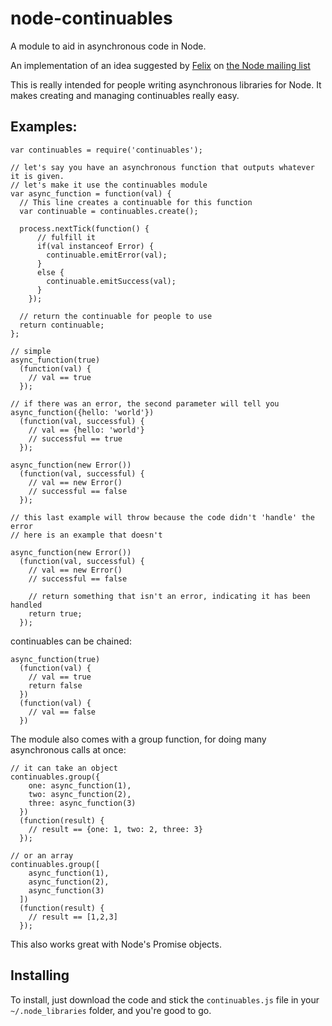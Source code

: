 node-continuables
================

A module to aid in asynchronous code in Node.

An implementation of an idea suggested by [Felix](http://github.com/felixge)
on [the Node mailing list](http://groups.google.com/group/nodejs/msg/44fdc68c6e344505)

This is really intended for people writing asynchronous libraries for Node.  It makes creating
and managing continuables really easy.

Examples:
--------

    var continuables = require('continuables');

    // let's say you have an asynchronous function that outputs whatever it is given.
    // let's make it use the continuables module
    var async_function = function(val) {
      // This line creates a continuable for this function
      var continuable = continuables.create();

      process.nextTick(function() {
          // fulfill it
          if(val instanceof Error) {
            continuable.emitError(val);
          }
          else {
            continuable.emitSuccess(val);
          }
        });

      // return the continuable for people to use
      return continuable;
    };

    // simple
    async_function(true)
      (function(val) {
        // val == true
      });

    // if there was an error, the second parameter will tell you
    async_function({hello: 'world'})
      (function(val, successful) {
        // val == {hello: 'world'}
        // successful == true
      });

    async_function(new Error())
      (function(val, successful) {
        // val == new Error()
        // successful == false
      });

    // this last example will throw because the code didn't 'handle' the error
    // here is an example that doesn't

    async_function(new Error())
      (function(val, successful) {
        // val == new Error()
        // successful == false

        // return something that isn't an error, indicating it has been handled
        return true;
      });

continuables can be chained:

    async_function(true)
      (function(val) {
        // val == true
        return false
      })
      (function(val) {
        // val == false
      })

The module also comes with a group function, for doing many asynchronous calls at once:
  
    // it can take an object
    continuables.group({
        one: async_function(1),
        two: async_function(2),
        three: async_function(3)
      })
      (function(result) {
        // result == {one: 1, two: 2, three: 3}
      });

    // or an array
    continuables.group([
        async_function(1),
        async_function(2),
        async_function(3)
      ])
      (function(result) {
        // result == [1,2,3]
      });

This also works great with Node's Promise objects.

Installing
----------

To install, just download the code and stick the `continuables.js` file in your `~/.node_libraries` folder, and you're good to go.

